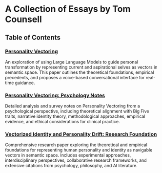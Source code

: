 # A Collection of Essays by Tom Counsell

## Table of Contents

### [Personality Vectoring](./Personality-Vectoring.md)
An exploration of using Large Language Models to guide personal transformation by representing current and aspirational selves as vectors in semantic space. This paper outlines the theoretical foundations, empirical precedents, and proposes a voice-based conversational interface for real-time guidance.

### [Personality Vectoring: Psychology Notes](./Personality-Vectoring-Psy-Notes.md)
Detailed analysis and survey notes on Personality Vectoring from a psychological perspective, including theoretical alignment with Big Five traits, narrative identity theory, methodological approaches, empirical evidence, and ethical considerations for clinical practice.

### [Vectorized Identity and Personality Drift: Research Foundation](./Vectorized-Identity-Research.md)
Comprehensive research paper exploring the theoretical and empirical foundations for representing human personality and identity as navigable vectors in semantic space. Includes experimental approaches, interdisciplinary perspectives, collaborative research frameworks, and extensive citations from psychology, philosophy, and AI literature.
